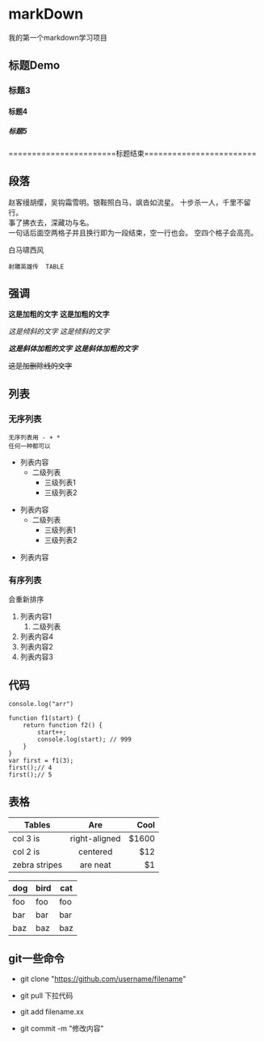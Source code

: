 # markDown

我的第一个markdown学习项目

## 标题Demo

### 标题3

#### 标题4

##### 标题5

=======================标题结束========================

## 段落

赵客缦胡缨，吴钩霜雪明。银鞍照白马，飒沓如流星。
十步杀一人，千里不留行。  
事了拂衣去，深藏功与名。  
一句话后面空两格子并且换行即为一段结束，空一行也会。 空四个格子会高亮。

白马啸西风  

    射雕英雄传  TABLE

## 强调

**这是加粗的文字** __这是加粗的文字__

*这是倾斜的文字* _这是倾斜的文字_

***这是斜体加粗的文字***  ___这是斜体加粗的文字___

~~这是加删除线的文字~~

## 列表

### 无序列表

    无序列表用 - + *  
    任何一种都可以

- 列表内容
  - 二级列表
    - 三级列表1
    - 三级列表2

+ 列表内容
  + 二级列表
    + 三级列表1
    + 三级列表2

* 列表内容

### 有序列表
 会重新排序
1. 列表内容1
    1. 二级列表
4. 列表内容4
2. 列表内容2 
3. 列表内容3 


## 代码

`console.log("arr")`

```
function f1(start) {
    return function f2() {
        start++;
        console.log(start); // 999
    }
}
var first = f1(3);
first();// 4
first();// 5
```

## 表格

| Tables        | Are           | Cool  |
| ------------- |:-------------:| -----:|
| col 3 is      | right-aligned | $1600 |
| col 2 is      | centered      |   $12 |
| zebra stripes | are neat      |    $1 |

dog | bird | cat
----|------|----
foo | foo  | foo
bar | bar  | bar
baz | baz  | baz

## git一些命令

- git clone "https://github.com/username/filename"

- git pull 下拉代码

- git add filename.xx

- git commit -m "修改内容"
